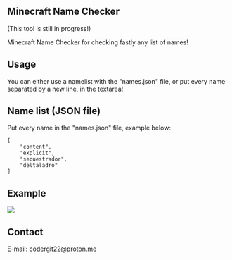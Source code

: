 ## Minecraft Name Checker

(This tool is still in progress!)

Minecraft Name Checker for checking fastly any list of names!

## Usage

You can either use a namelist with the "names.json" file, or put every name separated by a new line, in the textarea!

## Name list (JSON file)

Put every name in the "names.json" file, example below:

```
[
    "content",
    "explicit",
    "secuestrador",
    "deltaladro"
]

```

## Example

![](https://github.com/secuestrador/)

## Contact

E-mail: codergit22@proton.me
